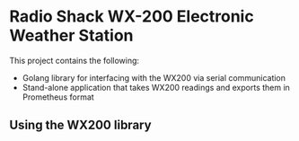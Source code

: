 # Radio Shack WX-200 Electronic Weather Station
This project contains the following:
* Golang library for interfacing with the WX200 via serial communication
* Stand-alone application that takes WX200 readings and exports them in Prometheus format

## Using the WX200 library